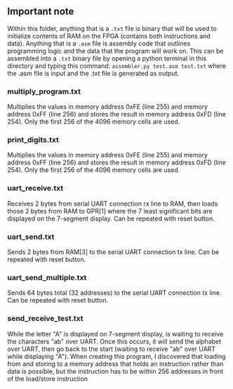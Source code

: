 ## Important note

Within this folder, anything that is a ```.txt``` file is binary that will be used to initialize contents of RAM on the FPGA (contains both instructions and data).
Anything that is a ```.asm``` file is assembly code that outlines programming logic and the data that the program will work on. This can be assembled into a ```.txt``` binary file by opening a python terminal in this directory and typing this command:
```assembler.py test.asm test.txt``` where the .asm file is input and the .txt file is generated as output.

### multiply_program.txt
Multiplies the values in memory address 0xFE (line 255) and memory address 0xFF (line 256) and stores the result in memory address 0xFD (line 254).
Only the first 256 of the 4096 memory cells are used.

### print_digits.txt
Multiplies the values in memory address 0xFE (line 255) and memory address 0xFF (line 256) and stores the result in memory address 0xFD (line 254).
Only the first 256 of the 4096 memory cells are used.

### uart_receive.txt
Receives 2 bytes from serial UART connection rx line to RAM, then loads those 2 bytes from RAM to GPR[1] where the 7 least significant bits are displayed on the 7-segment display. Can be repeated with reset button.

### uart_send.txt
Sends 2 bytes from RAM[3] to the serial UART connection tx line. Can be repeated with reset button.

### uart_send_multiple.txt
Sends 64 bytes total (32 addresses) to the serial UART connection tx line. Can be repeated with reset button.

### send_receive_test.txt
While the letter "A" is displayed on 7-segment display, is waiting to receive the characters "ab" over UART. Once this occurs, it will send the alphabet over UART, then go back to the start (waiting to receive "ab" over UART while displaying "A").
When creating this program, I discovered that loading from and storing to a memory address that holds an instruction rather than data is possible, but the instruction has to be within 256 addresses in front of the load/store instruction 
